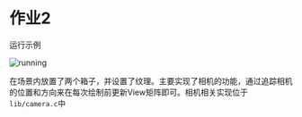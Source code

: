 # 作业2

运行示例

![running](D:\WorkDir\OpenGL\hello_world\res\img\running.png)

在场景内放置了两个箱子，并设置了纹理。主要实现了相机的功能，通过追踪相机的位置和方向来在每次绘制前更新View矩阵即可。相机相关实现位于`lib/camera.c`中